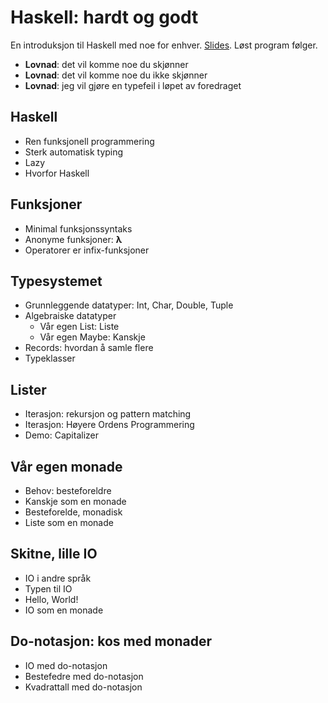 # Haskell: hardt og godt

En introduksjon til Haskell med noe for enhver. [Slides](http://htmlpreview.github.io/?https://raw.githubusercontent.com/teodorlu/haskell-hardt-og-godt/master/slides.html). Løst program følger.

- **Lovnad**: det vil komme noe du skjønner
- **Lovnad**: det vil komme noe du ikke skjønner
- **Lovnad**: jeg vil gjøre en typefeil i løpet av foredraget

## Haskell

- Ren funksjonell programmering
- Sterk automatisk typing
- Lazy
- Hvorfor Haskell

## Funksjoner

- Minimal funksjonssyntaks
- Anonyme funksjoner: **λ**
- Operatorer er infix-funksjoner

## Typesystemet

- Grunnleggende datatyper: Int, Char, Double, Tuple
- Algebraiske datatyper
	- Vår egen List: Liste
	- Vår egen Maybe: Kanskje
- Records: hvordan å samle flere
- Typeklasser

## Lister

- Iterasjon: rekursjon og pattern matching
- Iterasjon: Høyere Ordens Programmering
- Demo: Capitalizer

## Vår egen monade

- Behov: besteforeldre
- Kanskje som en monade
- Besteforelde, monadisk
- Liste som en monade

## Skitne, lille IO

- IO i andre språk
- Typen til IO
- Hello, World!
- IO som en monade

## Do-notasjon: kos med monader

- IO med do-notasjon
- Bestefedre med do-notasjon
- Kvadrattall med do-notasjon
